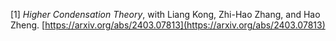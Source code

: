 [1] *Higher Condensation Theory*, with Liang Kong, Zhi-Hao Zhang, and Hao Zheng. [https://arxiv.org/abs/2403.07813](https://arxiv.org/abs/2403.07813)
